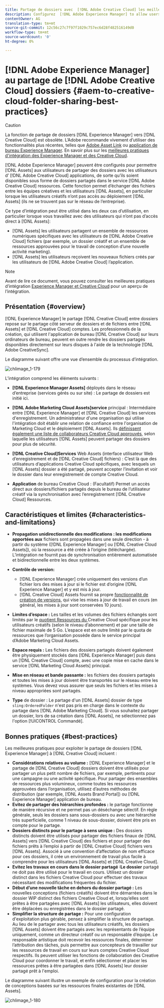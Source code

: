 ```yaml
---
title: Partage de dossiers avec  [!DNL Adobe Creative Cloud] les meilleures pratiques
description: Configurez  [!DNL Adobe Experience Manager] to allow users in [!DNL Experience Manager Assets] pour échanger des dossiers avec des utilisateurs Adobe Creative Cloud (CC).
contentOwner: AG
translation-type: tm+mt
source-git-commit: 12c56c27c7f97f1029c757ec6d28f482516149d0
workflow-type: tm+mt
source-wordcount: '0'
ht-degree: 0%

---
```



# [!DNL Adobe Experience Manager] au partage de  [!DNL Adobe Creative Cloud] dossiers  {#aem-to-creative-cloud-folder-sharing-best-practices}

>[!CAUTION]
>
>La fonction de partage de dossiers [!DNL Experience Manager] vers [!DNL Creative Cloud] est obsolète. L’Adobe recommande vivement d’utiliser des fonctionnalités plus récentes, telles que [Adobe Asset Link](https://helpx.adobe.com/fr/enterprise/using/adobe-asset-link.html) ou [application de bureau Experience Manager](https://experienceleague.adobe.com/docs/experience-manager-desktop-app/using/using.html). En savoir plus sur les [meilleures pratiques d&#39;intégration des Experience Manager et des Creative Cloud](/help/assets/aem-cc-integration-best-practices.md).

[!DNL Adobe Experience Manager] peuvent être configurés pour permettre  [!DNL Assets] aux utilisateurs de partager des dossiers avec les utilisateurs d’ [!DNL Adobe Creative Cloud] applications, de sorte qu’ils soient disponibles sous forme de dossiers partagés dans le service  [!DNL Adobe Creative Cloud] ressources. Cette fonction permet d’échanger des fichiers entre les équipes créatives et les utilisateurs [!DNL Assets], en particulier lorsque les utilisateurs créatifs n’ont pas accès au déploiement [!DNL Assets] (ils ne se trouvent pas sur le réseau de l’entreprise).

Ce type d’intégration peut être utilisé dans les deux cas d’utilisation, en particulier lorsque vous travaillez avec des utilisateurs qui n’ont pas d’accès direct à [!DNL Assets]:

* [!DNL Assets] les utilisateurs partagent un ensemble de ressources numériques spécifiques avec les utilisateurs de  [!DNL Adobe Creative Cloud] fichiers (par exemple, un dossier créatif et un ensemble de ressources approuvées pour le travail de conception d’une nouvelle activité marketing).
* [!DNL Assets] les utilisateurs reçoivent les nouveaux fichiers créés par les utilisateurs de  [!DNL Adobe Creative Cloud] l’application.

>[!NOTE]
>
>Avant de lire ce document, vous pouvez consulter les meilleures pratiques d’intégration [Experience Manager et Creative Cloud](/help/assets/aem-cc-integration-best-practices.md) pour un aperçu de l’intégration.

## Présentation {#overview}

[!DNL Experience Manager] le partage  [!DNL Creative Cloud] entre dossiers repose sur le partage côté serveur de dossiers et de fichiers entre  [!DNL Assets] et  [!DNL Creative Cloud] comptes. Les professionnels de la création, qui utilisent l&#39;application de bureau [!DNL Creative Cloud] sur leurs ordinateurs de bureau, peuvent en outre rendre les dossiers partagés disponibles directement sur leurs disques à l&#39;aide de la technologie [!DNL Adobe CreativeSync].

Le diagramme suivant offre une vue d’ensemble du processus d’intégration.

![chlimage_1-179](assets/chlimage_1-406.png)

L’intégration comprend les éléments suivants :

* **[!DNL Experience Manager Assets]** déployés dans le réseau d’entreprise (services gérés ou sur site) : Le partage de dossiers est initié ici.
* **[!DNL Adobe Marketing Cloud Assets]service** principal : Intermédiaire entre  [!DNL Experience Manager] et  [!DNL Creative Cloud] les services d&#39;enregistrement. Un administrateur d&#39;une organisation qui utilise l&#39;intégration doit établir une relation de confiance entre l&#39;organisation de Marketing Cloud et le déploiement [!DNL Assets]. Ils [définissent également une liste de collaborateurs Creative Cloud approuvés](https://experienceleague.adobe.com/docs/core-services/interface/assets/t-admin-add-cc-user.html), selon laquelle les utilisateurs [!DNL Assets] peuvent partager des dossiers pour plus de sécurité.

* **[!DNL Creative Cloud]Services**  Web Assets (interface utilisateur Web d’enregistrement et de  [!DNL Creative Cloud] fichiers) : C’est là que des utilisateurs d’applications Creative Cloud spécifiques, avec lesquels un  [!DNL Assets] dossier a été partagé, peuvent accepter l’invitation et voir le dossier dans leur enregistrement de compte Creative Cloud.
* **Application** de bureau Creative Cloud : (Facultatif) Permet un accès direct aux dossiers/fichiers partagés depuis le bureau de l’utilisateur créatif via la synchronisation avec l’enregistrement  [!DNL Creative Cloud] Ressources.

## Caractéristiques et limites {#characteristics-and-limitations}

* **Propagation unidirectionnelle des modifications : les modifications apportées aux** fichiers sont propagées dans une seule direction - à partir du système ([!DNL Experience Manager] ou  [!DNL Creative Cloud Assets]), où la ressource a été créée à l’origine (téléchargée). L’intégration ne fournit pas de synchronisation entièrement automatisée et bidirectionnelle entre les deux systèmes.
* **Contrôle de version:**

   * [!DNL Experience Manager] crée uniquement des versions d’un fichier lors des mises à jour si le fichier est d’origine  [!DNL Experience Manager] et y est mis à jour.
   * [!DNL Creative Cloud] Assets fournit sa propre [fonctionnalité de création de versions](https://helpx.adobe.com/fr/creative-cloud/help/versioning-faq.html), qui vise les mises à jour de travail en cours (en général, les mises à jour sont conservées 10 jours).

* **Limites d’espace :** Les tailles et les volumes des fichiers échangés sont limités par le  [quotient Ressources du ](https://helpx.adobe.com/creative-cloud/kb/file-storage-quota.html) Creative Cloud spécifique pour les utilisateurs créatifs (selon le niveau d’abonnement) et par une taille de fichier maximale de 5 Go. L’espace est en outre limité par le quota de ressources que l’organisation possède dans le service principal d’Adobe Marketing Cloud Assets.

* **Espace requis :** Les fichiers des dossiers partagés doivent également être physiquement stockés dans  [!DNL Experience Manager] puis dans un  [!DNL Creative Cloud] compte, avec une copie mise en cache dans le service  [!DNL Marketing Cloud Assets] principal.
* **Mise en réseau et bande passante :** les fichiers des dossiers partagés et toutes les mises à jour doivent être transportés sur le réseau entre les systèmes. Vous devez vous assurer que seuls les fichiers et les mises à niveau appropriées sont partagés.
* **Type** de dossier : Le partage d&#39;un  [!DNL Assets] dossier de type  `sling:OrderedFolder` n&#39;est pas pris en charge dans le contexte du partage dans  [!DNL Adobe Marketing Cloud]. Si vous souhaitez partager un dossier, lors de sa création dans [!DNL Assets], ne sélectionnez pas l&#39;option [!UICONTROL Commandé].

## Bonnes pratiques {#best-practices}

Les meilleures pratiques pour exploiter le partage de dossiers [!DNL Experience Manager] à [!DNL Creative Cloud] incluent :

* **Considérations relatives au volume :** [!DNL Experience Manager] et le partage de  [!DNL Creative Cloud] dossiers doivent être utilisés pour partager un plus petit nombre de fichiers, par exemple, pertinents pour une campagne ou une activité spécifique. Pour partager des ensembles de ressources plus volumineux, comme toutes les ressources approuvées dans l’organisation, utilisez d’autres méthodes de distribution (par exemple, [!DNL Assets Brand Portal]) ou [!DNL Experience Manager] application de bureau.
* **Evitez de partager des hiérarchies profondes :** le partage fonctionne de manière récursive et ne permet pas un déséchange sélectif. En règle générale, seuls les dossiers sans sous-dossiers ou avec une hiérarchie très superficielle, comme 1 niveau de sous-dossier, doivent être pris en compte pour le partage.
* **Dossiers distincts pour le partage à sens unique :** Des dossiers distincts doivent être utilisés pour partager des fichiers finaux de  [!DNL Assets] vers  [!DNL Creative Cloud] des fichiers et pour partager des fichiers prêts à l’emploi à partir de  [!DNL Creative Cloud] fichiers vers  [!DNL Assets]. Associé à une convention d’affectation de nom efficace pour ces dossiers, il crée un environnement de travail plus facile à comprendre pour les utilisateurs [!DNL Assets] et [!DNL Creative Cloud].
* **Evitez les travaux en cours dans le dossier partagé :Le dossier** partagé ne doit pas être utilisé pour le travail en cours. Utilisez un dossier distinct dans les fichiers Creative Cloud pour effectuer des travaux nécessitant des modifications fréquentes du fichier.
* **Début d’une nouvelle tâche en dehors du dossier partagé :** Les nouvelles conceptions (fichiers créatifs) doivent être démarrées dans le dossier WIP distinct des fichiers Creative Cloud et, lorsqu’elles sont prêtes à être partagées avec  [!DNL Assets] les utilisateurs, elles doivent être déplacées ou enregistrées dans le dossier partagé.
* **Simplifier la structure de partage :** Pour une configuration d&#39;exploitation plus gérable, pensez à simplifier la structure de partage. Au lieu de le partager avec tous les utilisateurs créatifs, les dossiers [!DNL Assets] doivent être partagés avec les représentants de l’équipe uniquement, comme un directeur créatif ou un responsable d’équipe. Le responsable artistique doit recevoir les ressources finales, déterminer l’attribution des tâches, puis permettre aux concepteurs de travailler sur les ressources de travail en cours sur leurs comptes Creative Cloud respectifs. Ils peuvent utiliser les fonctions de collaboration des Creative Cloud pour coordonner le travail, et enfin sélectionner et placer les ressources prêtes à être partagées dans [!DNL Assets] leur dossier partagé prêt à l&#39;emploi.

Le diagramme suivant illustre un exemple de configuration pour la création de conceptions basées sur les ressources finales existantes de [!DNL Assets].

![chlimage_1-180](assets/chlimage_1-407.png)
